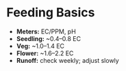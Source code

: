 ﻿# Feeding Basics

- **Meters:** EC/PPM, pH
- **Seedling:** ~0.4–0.8 EC
- **Veg:** ~1.0–1.4 EC
- **Flower:** ~1.6–2.2 EC
- **Runoff:** check weekly; adjust slowly
